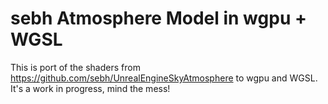 # sebh Atmosphere Model in wgpu + WGSL
This is port of the shaders from <https://github.com/sebh/UnrealEngineSkyAtmosphere> to wgpu and WGSL. It's a work in progress, mind the mess!